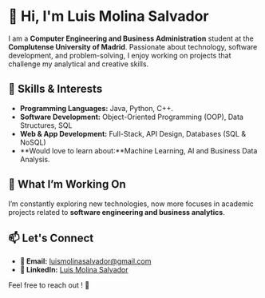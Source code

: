 # 👋 Hi, I'm Luis Molina Salvador  

I am a **Computer Engineering and Business Administration** student at the **Complutense University of Madrid**. Passionate about technology, software development, and problem-solving, I enjoy working on projects that challenge my analytical and creative skills.  

## 🚀 Skills & Interests  
- **Programming Languages:** Java, Python, C++.  
- **Software Development:** Object-Oriented Programming (OOP), Data Structures, SQL  
- **Web & App Development:** Full-Stack, API Design, Databases (SQL & NoSQL)  
- **Would love to learn about:**Machine Learning, AI and Business Data Analysis.

## 🎯 What I’m Working On  
I’m constantly exploring new technologies, now more focuses in academic projects related to **software engineering and business analytics**.  

## 📫 Let's Connect  
- **📧 Email:** [luismolinasalvador@gmail.com](mailto:luismolinasalvador@gmail.com)  
- **💼 LinkedIn:** [Luis Molina Salvador](https://www.linkedin.com/in/luis-molina-salvador/)  

Feel free to reach out ! 🚀  
